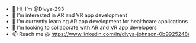 - 👋 Hi, I’m @Divya-293
- 👀 I’m interested in AR and VR app development
- 🌱 I’m currently learning AR app development for healthcare applications
- 💞️ I’m looking to collaborate with AR and VR app developers
- 📫 Reach me @ https://www.linkedin.com/in/divya-johnson-0b9925248/

<!---
Divya-293/Divya-293 is a ✨ special ✨ repository because its `README.md` (this file) appears on your GitHub profile.
You can click the Preview link to take a look at your changes.
--->
